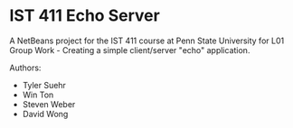 # IST 411 Echo Server
A NetBeans project for the IST 411 course at Penn State University for L01 Group Work - Creating a simple client/server "echo" application.

Authors:
* Tyler Suehr
* Win Ton
* Steven Weber
* David Wong

